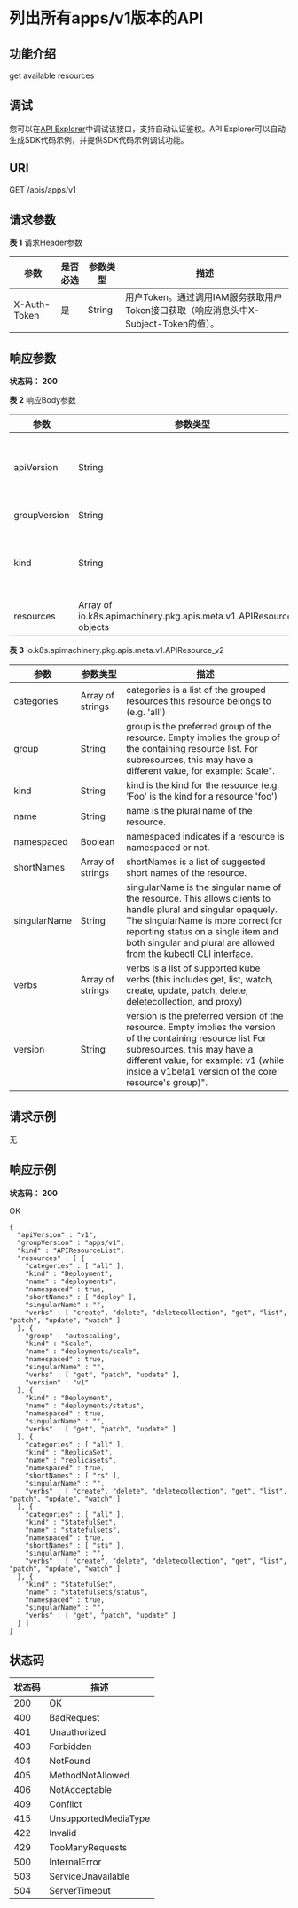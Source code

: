 # 列出所有apps/v1版本的API<a name="getAppsV1APIResources"></a>

## 功能介绍

get available resources

## 调试<a name="atuogenerate_1"></a>

您可以在[API Explorer](https://apiexplorer.developer.huaweicloud.com/apiexplorer/doc?product=CCI&api=getAppsV1APIResources)中调试该接口，支持自动认证鉴权。API Explorer可以自动生成SDK代码示例，并提供SDK代码示例调试功能。

## URI

GET /apis/apps/v1

## 请求参数

**表 1**  请求Header参数

|参数|是否必选|参数类型|描述|
|--|--|--|--|
|X-Auth-Token|是|String|用户Token。通过调用IAM服务获取用户Token接口获取（响应消息头中X-Subject-Token的值）。|


## 响应参数

**状态码： 200**

**表 2**  响应Body参数

|参数|参数类型|描述|
|--|--|--|
|apiVersion|String|APIVersion defines the versioned schema of this representation of an object. Servers should convert recognized schemas to the latest internal value, and may reject unrecognized values. More info: https://git.k8s.io/community/contributors/devel/api-conventions.md#resources|
|groupVersion|String|groupVersion is the group and version this APIResourceList is for.|
|kind|String|Kind is a string value representing the REST resource this object represents. Servers may infer this from the endpoint the client submits requests to. Cannot be updated. In CamelCase. More info: https://git.k8s.io/community/contributors/devel/api-conventions.md#types-kinds|
|resources|Array of io.k8s.apimachinery.pkg.apis.meta.v1.APIResource_v2 objects|resources contains the name of the resources and if they are namespaced.|


**表 3**  io.k8s.apimachinery.pkg.apis.meta.v1.APIResource\_v2

|参数|参数类型|描述|
|--|--|--|
|categories|Array of strings|categories is a list of the grouped resources this resource belongs to (e.g. 'all')|
|group|String|group is the preferred group of the resource.  Empty implies the group of the containing resource list. For subresources, this may have a different value, for example: Scale".|
|kind|String|kind is the kind for the resource (e.g. 'Foo' is the kind for a resource 'foo')|
|name|String|name is the plural name of the resource.|
|namespaced|Boolean|namespaced indicates if a resource is namespaced or not.|
|shortNames|Array of strings|shortNames is a list of suggested short names of the resource.|
|singularName|String|singularName is the singular name of the resource. This allows clients to handle plural and singular opaquely. The singularName is more correct for reporting status on a single item and both singular and plural are allowed from the kubectl CLI interface.|
|verbs|Array of strings|verbs is a list of supported kube verbs (this includes get, list, watch, create, update, patch, delete, deletecollection, and proxy)|
|version|String|version is the preferred version of the resource.  Empty implies the version of the containing resource list For subresources, this may have a different value, for example: v1 (while inside a v1beta1 version of the core resource's group)".|


## 请求示例

无

## 响应示例

**状态码： 200**

OK

```
{
  "apiVersion" : "v1",
  "groupVersion" : "apps/v1",
  "kind" : "APIResourceList",
  "resources" : [ {
    "categories" : [ "all" ],
    "kind" : "Deployment",
    "name" : "deployments",
    "namespaced" : true,
    "shortNames" : [ "deploy" ],
    "singularName" : "",
    "verbs" : [ "create", "delete", "deletecollection", "get", "list", "patch", "update", "watch" ]
  }, {
    "group" : "autoscaling",
    "kind" : "Scale",
    "name" : "deployments/scale",
    "namespaced" : true,
    "singularName" : "",
    "verbs" : [ "get", "patch", "update" ],
    "version" : "v1"
  }, {
    "kind" : "Deployment",
    "name" : "deployments/status",
    "namespaced" : true,
    "singularName" : "",
    "verbs" : [ "get", "patch", "update" ]
  }, {
    "categories" : [ "all" ],
    "kind" : "ReplicaSet",
    "name" : "replicasets",
    "namespaced" : true,
    "shortNames" : [ "rs" ],
    "singularName" : "",
    "verbs" : [ "create", "delete", "deletecollection", "get", "list", "patch", "update", "watch" ]
  }, {
    "categories" : [ "all" ],
    "kind" : "StatefulSet",
    "name" : "statefulsets",
    "namespaced" : true,
    "shortNames" : [ "sts" ],
    "singularName" : "",
    "verbs" : [ "create", "delete", "deletecollection", "get", "list", "patch", "update", "watch" ]
  }, {
    "kind" : "StatefulSet",
    "name" : "statefulsets/status",
    "namespaced" : true,
    "singularName" : "",
    "verbs" : [ "get", "patch", "update" ]
  } ]
}
```

## 状态码

|状态码|描述|
|--|--|
|200|OK|
|400|BadRequest|
|401|Unauthorized|
|403|Forbidden|
|404|NotFound|
|405|MethodNotAllowed|
|406|NotAcceptable|
|409|Conflict|
|415|UnsupportedMediaType|
|422|Invalid|
|429|TooManyRequests|
|500|InternalError|
|503|ServiceUnavailable|
|504|ServerTimeout|


